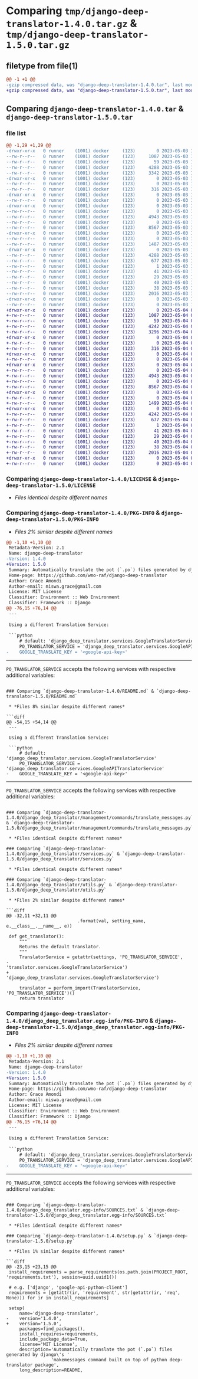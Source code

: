 # Comparing `tmp/django-deep-translator-1.4.0.tar.gz` & `tmp/django-deep-translator-1.5.0.tar.gz`

## filetype from file(1)

```diff
@@ -1 +1 @@
-gzip compressed data, was "django-deep-translator-1.4.0.tar", last modified: Wed May  3 13:29:29 2023, max compression
+gzip compressed data, was "django-deep-translator-1.5.0.tar", last modified: Thu May  4 08:27:08 2023, max compression
```

## Comparing `django-deep-translator-1.4.0.tar` & `django-deep-translator-1.5.0.tar`

### file list

```diff
@@ -1,29 +1,29 @@
-drwxr-xr-x   0 runner    (1001) docker     (123)        0 2023-05-03 13:29:29.032721 django-deep-translator-1.4.0/
--rw-r--r--   0 runner    (1001) docker     (123)     1087 2023-05-03 13:29:17.000000 django-deep-translator-1.4.0/LICENSE
--rw-r--r--   0 runner    (1001) docker     (123)       59 2023-05-03 13:29:17.000000 django-deep-translator-1.4.0/MANIFEST.in
--rw-r--r--   0 runner    (1001) docker     (123)     4288 2023-05-03 13:29:29.032721 django-deep-translator-1.4.0/PKG-INFO
--rw-r--r--   0 runner    (1001) docker     (123)     3342 2023-05-03 13:29:17.000000 django-deep-translator-1.4.0/README.md
-drwxr-xr-x   0 runner    (1001) docker     (123)        0 2023-05-03 13:29:29.032721 django-deep-translator-1.4.0/django_deep_translator/
--rw-r--r--   0 runner    (1001) docker     (123)        0 2023-05-03 13:29:17.000000 django-deep-translator-1.4.0/django_deep_translator/__init__.py
--rw-r--r--   0 runner    (1001) docker     (123)      316 2023-05-03 13:29:17.000000 django-deep-translator-1.4.0/django_deep_translator/compat.py
-drwxr-xr-x   0 runner    (1001) docker     (123)        0 2023-05-03 13:29:29.032721 django-deep-translator-1.4.0/django_deep_translator/management/
--rw-r--r--   0 runner    (1001) docker     (123)        0 2023-05-03 13:29:17.000000 django-deep-translator-1.4.0/django_deep_translator/management/__init__.py
-drwxr-xr-x   0 runner    (1001) docker     (123)        0 2023-05-03 13:29:29.032721 django-deep-translator-1.4.0/django_deep_translator/management/commands/
--rw-r--r--   0 runner    (1001) docker     (123)        0 2023-05-03 13:29:17.000000 django-deep-translator-1.4.0/django_deep_translator/management/commands/__init__.py
--rw-r--r--   0 runner    (1001) docker     (123)     4943 2023-05-03 13:29:17.000000 django-deep-translator-1.4.0/django_deep_translator/management/commands/translate_messages.py
--rw-r--r--   0 runner    (1001) docker     (123)        0 2023-05-03 13:29:17.000000 django-deep-translator-1.4.0/django_deep_translator/models.py
--rw-r--r--   0 runner    (1001) docker     (123)     8567 2023-05-03 13:29:17.000000 django-deep-translator-1.4.0/django_deep_translator/services.py
-drwxr-xr-x   0 runner    (1001) docker     (123)        0 2023-05-03 13:29:29.032721 django-deep-translator-1.4.0/django_deep_translator/tests/
--rw-r--r--   0 runner    (1001) docker     (123)        0 2023-05-03 13:29:17.000000 django-deep-translator-1.4.0/django_deep_translator/tests/__init__.py
--rw-r--r--   0 runner    (1001) docker     (123)     1487 2023-05-03 13:29:17.000000 django-deep-translator-1.4.0/django_deep_translator/utils.py
-drwxr-xr-x   0 runner    (1001) docker     (123)        0 2023-05-03 13:29:29.032721 django-deep-translator-1.4.0/django_deep_translator.egg-info/
--rw-r--r--   0 runner    (1001) docker     (123)     4288 2023-05-03 13:29:28.000000 django-deep-translator-1.4.0/django_deep_translator.egg-info/PKG-INFO
--rw-r--r--   0 runner    (1001) docker     (123)      677 2023-05-03 13:29:29.000000 django-deep-translator-1.4.0/django_deep_translator.egg-info/SOURCES.txt
--rw-r--r--   0 runner    (1001) docker     (123)        1 2023-05-03 13:29:28.000000 django-deep-translator-1.4.0/django_deep_translator.egg-info/dependency_links.txt
--rw-r--r--   0 runner    (1001) docker     (123)       41 2023-05-03 13:29:28.000000 django-deep-translator-1.4.0/django_deep_translator.egg-info/requires.txt
--rw-r--r--   0 runner    (1001) docker     (123)       29 2023-05-03 13:29:28.000000 django-deep-translator-1.4.0/django_deep_translator.egg-info/top_level.txt
--rw-r--r--   0 runner    (1001) docker     (123)       40 2023-05-03 13:29:17.000000 django-deep-translator-1.4.0/requirements.txt
--rw-r--r--   0 runner    (1001) docker     (123)       38 2023-05-03 13:29:29.032721 django-deep-translator-1.4.0/setup.cfg
--rw-r--r--   0 runner    (1001) docker     (123)     2016 2023-05-03 13:29:17.000000 django-deep-translator-1.4.0/setup.py
-drwxr-xr-x   0 runner    (1001) docker     (123)        0 2023-05-03 13:29:29.032721 django-deep-translator-1.4.0/tests/
--rw-r--r--   0 runner    (1001) docker     (123)        0 2023-05-03 13:29:17.000000 django-deep-translator-1.4.0/tests/__init__.py
+drwxr-xr-x   0 runner    (1001) docker     (123)        0 2023-05-04 08:27:08.344101 django-deep-translator-1.5.0/
+-rw-r--r--   0 runner    (1001) docker     (123)     1087 2023-05-04 08:26:52.000000 django-deep-translator-1.5.0/LICENSE
+-rw-r--r--   0 runner    (1001) docker     (123)       59 2023-05-04 08:26:52.000000 django-deep-translator-1.5.0/MANIFEST.in
+-rw-r--r--   0 runner    (1001) docker     (123)     4242 2023-05-04 08:27:08.344101 django-deep-translator-1.5.0/PKG-INFO
+-rw-r--r--   0 runner    (1001) docker     (123)     3296 2023-05-04 08:26:52.000000 django-deep-translator-1.5.0/README.md
+drwxr-xr-x   0 runner    (1001) docker     (123)        0 2023-05-04 08:27:08.344101 django-deep-translator-1.5.0/django_deep_translator/
+-rw-r--r--   0 runner    (1001) docker     (123)        0 2023-05-04 08:26:52.000000 django-deep-translator-1.5.0/django_deep_translator/__init__.py
+-rw-r--r--   0 runner    (1001) docker     (123)      316 2023-05-04 08:26:52.000000 django-deep-translator-1.5.0/django_deep_translator/compat.py
+drwxr-xr-x   0 runner    (1001) docker     (123)        0 2023-05-04 08:27:08.344101 django-deep-translator-1.5.0/django_deep_translator/management/
+-rw-r--r--   0 runner    (1001) docker     (123)        0 2023-05-04 08:26:52.000000 django-deep-translator-1.5.0/django_deep_translator/management/__init__.py
+drwxr-xr-x   0 runner    (1001) docker     (123)        0 2023-05-04 08:27:08.344101 django-deep-translator-1.5.0/django_deep_translator/management/commands/
+-rw-r--r--   0 runner    (1001) docker     (123)        0 2023-05-04 08:26:52.000000 django-deep-translator-1.5.0/django_deep_translator/management/commands/__init__.py
+-rw-r--r--   0 runner    (1001) docker     (123)     4943 2023-05-04 08:26:52.000000 django-deep-translator-1.5.0/django_deep_translator/management/commands/translate_messages.py
+-rw-r--r--   0 runner    (1001) docker     (123)        0 2023-05-04 08:26:52.000000 django-deep-translator-1.5.0/django_deep_translator/models.py
+-rw-r--r--   0 runner    (1001) docker     (123)     8567 2023-05-04 08:26:52.000000 django-deep-translator-1.5.0/django_deep_translator/services.py
+drwxr-xr-x   0 runner    (1001) docker     (123)        0 2023-05-04 08:27:08.344101 django-deep-translator-1.5.0/django_deep_translator/tests/
+-rw-r--r--   0 runner    (1001) docker     (123)        0 2023-05-04 08:26:52.000000 django-deep-translator-1.5.0/django_deep_translator/tests/__init__.py
+-rw-r--r--   0 runner    (1001) docker     (123)     1499 2023-05-04 08:26:52.000000 django-deep-translator-1.5.0/django_deep_translator/utils.py
+drwxr-xr-x   0 runner    (1001) docker     (123)        0 2023-05-04 08:27:08.344101 django-deep-translator-1.5.0/django_deep_translator.egg-info/
+-rw-r--r--   0 runner    (1001) docker     (123)     4242 2023-05-04 08:27:08.000000 django-deep-translator-1.5.0/django_deep_translator.egg-info/PKG-INFO
+-rw-r--r--   0 runner    (1001) docker     (123)      677 2023-05-04 08:27:08.000000 django-deep-translator-1.5.0/django_deep_translator.egg-info/SOURCES.txt
+-rw-r--r--   0 runner    (1001) docker     (123)        1 2023-05-04 08:27:08.000000 django-deep-translator-1.5.0/django_deep_translator.egg-info/dependency_links.txt
+-rw-r--r--   0 runner    (1001) docker     (123)       41 2023-05-04 08:27:08.000000 django-deep-translator-1.5.0/django_deep_translator.egg-info/requires.txt
+-rw-r--r--   0 runner    (1001) docker     (123)       29 2023-05-04 08:27:08.000000 django-deep-translator-1.5.0/django_deep_translator.egg-info/top_level.txt
+-rw-r--r--   0 runner    (1001) docker     (123)       40 2023-05-04 08:26:52.000000 django-deep-translator-1.5.0/requirements.txt
+-rw-r--r--   0 runner    (1001) docker     (123)       38 2023-05-04 08:27:08.344101 django-deep-translator-1.5.0/setup.cfg
+-rw-r--r--   0 runner    (1001) docker     (123)     2016 2023-05-04 08:26:52.000000 django-deep-translator-1.5.0/setup.py
+drwxr-xr-x   0 runner    (1001) docker     (123)        0 2023-05-04 08:27:08.344101 django-deep-translator-1.5.0/tests/
+-rw-r--r--   0 runner    (1001) docker     (123)        0 2023-05-04 08:26:52.000000 django-deep-translator-1.5.0/tests/__init__.py
```

### Comparing `django-deep-translator-1.4.0/LICENSE` & `django-deep-translator-1.5.0/LICENSE`

 * *Files identical despite different names*

### Comparing `django-deep-translator-1.4.0/PKG-INFO` & `django-deep-translator-1.5.0/PKG-INFO`

 * *Files 2% similar despite different names*

```diff
@@ -1,10 +1,10 @@
 Metadata-Version: 2.1
 Name: django-deep-translator
-Version: 1.4.0
+Version: 1.5.0
 Summary: Automatically translate the pot (`.po`) files generated by django's makemessages command built on top of python deep-translator package
 Home-page: https://github.com/wmo-raf/django-deep-translator
 Author: Grace Amondi
 Author-email: miswa.grace@gmail.com
 License: MIT License
 Classifier: Environment :: Web Environment
 Classifier: Framework :: Django
@@ -76,15 +76,14 @@
 ---
 
 Using a different Translation Service:
 
 ```python
     # default: 'django_deep_translator.services.GoogleTranslatorService'
     PO_TRANSLATOR_SERVICE = 'django_deep_translator.services.GoogleAPITranslatorService'
-    GOOGLE_TRANSLATE_KEY = '<google-api-key>'
 ```
 
 ---
 
 
 `PO_TRANSLATOR_SERVICE` accepts the following services with respective additional variables:
```

### Comparing `django-deep-translator-1.4.0/README.md` & `django-deep-translator-1.5.0/README.md`

 * *Files 8% similar despite different names*

```diff
@@ -54,15 +54,14 @@
 ---
 
 Using a different Translation Service:
 
 ```python
     # default: 'django_deep_translator.services.GoogleTranslatorService'
     PO_TRANSLATOR_SERVICE = 'django_deep_translator.services.GoogleAPITranslatorService'
-    GOOGLE_TRANSLATE_KEY = '<google-api-key>'
 ```
 
 ---
 
 
 `PO_TRANSLATOR_SERVICE` accepts the following services with respective additional variables:
```

### Comparing `django-deep-translator-1.4.0/django_deep_translator/management/commands/translate_messages.py` & `django-deep-translator-1.5.0/django_deep_translator/management/commands/translate_messages.py`

 * *Files identical despite different names*

### Comparing `django-deep-translator-1.4.0/django_deep_translator/services.py` & `django-deep-translator-1.5.0/django_deep_translator/services.py`

 * *Files identical despite different names*

### Comparing `django-deep-translator-1.4.0/django_deep_translator/utils.py` & `django-deep-translator-1.5.0/django_deep_translator/utils.py`

 * *Files 2% similar despite different names*

```diff
@@ -32,11 +32,11 @@
                           .format(val, setting_name, e.__class__.__name__, e))
     
 def get_translator():
     """
     Returns the default translator.
     """
     TranslatorService = getattr(settings, 'PO_TRANSLATOR_SERVICE',
-                                'translator.services.GoogleTranslatorService')
+                                'django_deep_translator.services.GoogleTranslatorService')
     
     translator = perform_import(TranslatorService, 'PO_TRANSLATOR_SERVICE')()
     return translator
```

### Comparing `django-deep-translator-1.4.0/django_deep_translator.egg-info/PKG-INFO` & `django-deep-translator-1.5.0/django_deep_translator.egg-info/PKG-INFO`

 * *Files 2% similar despite different names*

```diff
@@ -1,10 +1,10 @@
 Metadata-Version: 2.1
 Name: django-deep-translator
-Version: 1.4.0
+Version: 1.5.0
 Summary: Automatically translate the pot (`.po`) files generated by django's makemessages command built on top of python deep-translator package
 Home-page: https://github.com/wmo-raf/django-deep-translator
 Author: Grace Amondi
 Author-email: miswa.grace@gmail.com
 License: MIT License
 Classifier: Environment :: Web Environment
 Classifier: Framework :: Django
@@ -76,15 +76,14 @@
 ---
 
 Using a different Translation Service:
 
 ```python
     # default: 'django_deep_translator.services.GoogleTranslatorService'
     PO_TRANSLATOR_SERVICE = 'django_deep_translator.services.GoogleAPITranslatorService'
-    GOOGLE_TRANSLATE_KEY = '<google-api-key>'
 ```
 
 ---
 
 
 `PO_TRANSLATOR_SERVICE` accepts the following services with respective additional variables:
```

### Comparing `django-deep-translator-1.4.0/django_deep_translator.egg-info/SOURCES.txt` & `django-deep-translator-1.5.0/django_deep_translator.egg-info/SOURCES.txt`

 * *Files identical despite different names*

### Comparing `django-deep-translator-1.4.0/setup.py` & `django-deep-translator-1.5.0/setup.py`

 * *Files 1% similar despite different names*

```diff
@@ -23,15 +23,15 @@
 install_requirements = parse_requirements(os.path.join(PROJECT_ROOT, 'requirements.txt'), session=uuid.uuid1())
 
 # e.g. ['django', 'google-api-python-client']
 requirements = [getattr(ir, 'requirement', str(getattr(ir, 'req', None))) for ir in install_requirements]
 
 setup(
     name='django-deep-translator',
-    version='1.4.0',
+    version='1.5.0',
     packages=find_packages(),
     install_requires=requirements,
     include_package_data=True,
     license='MIT License',
     description='Automatically translate the pot (`.po`) files generated by django\'s '
                 'makemessages command built on top of python deep-translator package',
     long_description=README,
```

